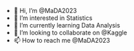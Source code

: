 - 👋 Hi, I’m @MaDA2023
- 👀 I’m interested in Statistics
- 🌱 I’m currently learning Data Analysis
- 💞️ I’m looking to collaborate on @Kaggle
- 📫 How to reach me @MaDA2023

<!---
MaDA2023/MaDA2023 is a ✨ special ✨ repository because its `README.md` (this file) appears on your GitHub profile.
You can click the Preview link to take a look at your changes.
--->
